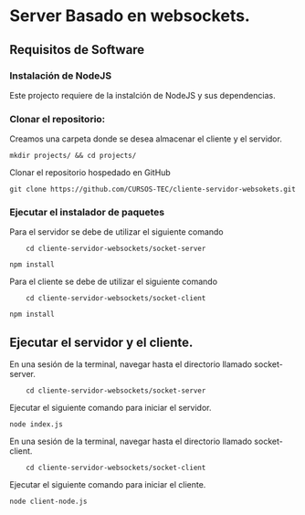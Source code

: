 #  Server Basado en websockets.

## Requisitos de Software

### Instalación de NodeJS
Este projecto requiere de la instalción de NodeJS y sus dependencias.
### Clonar el repositorio:
Creamos una carpeta donde se desea almacenar el cliente y el servidor.


```batch
mkdir projects/ && cd projects/
```
Clonar el repositorio hospedado en GitHub

```batch
git clone https://github.com/CURSOS-TEC/cliente-servidor-websokets.git
```   

### Ejecutar el instalador de paquetes
Para el servidor se debe de utilizar el siguiente comando
```batch
	cd cliente-servidor-websockets/socket-server 
```
```batch
npm install
```
Para el cliente se debe de utilizar el siguiente comando

```batch
	cd cliente-servidor-websockets/socket-client
```
```batch
npm install
```
## Ejecutar el servidor y el cliente.
En una sesión de la terminal, navegar hasta el directorio llamado socket-server.
```batch
	cd cliente-servidor-websockets/socket-server 
```
Ejecutar el siguiente comando para iniciar el servidor.
```batch
node index.js
```
En una sesión de la terminal, navegar hasta el directorio llamado socket-client.
```batch
	cd cliente-servidor-websockets/socket-client 
```
Ejecutar el siguiente comando para iniciar el cliente.
```batch
node client-node.js
```

